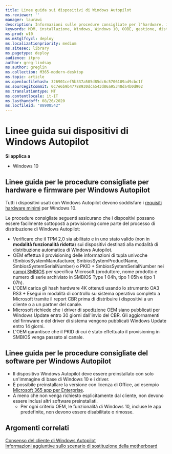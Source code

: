 ```yaml
---
title: Linee guida sui dispositivi di Windows Autopilot
ms.reviewer: ''
manager: laurawi
description: Informazioni sulle procedure consigliate per l'hardware, il firmware e il software per la distribuzione di Windows Autopilot.
keywords: MDM, installazione, Windows, Windows 10, OOBE, gestione, distribuzione, Autopilot, ZTD, zero-touch, partner, msfb, Intune
ms.prod: w10
ms.mktglfcycl: deploy
ms.localizationpriority: medium
ms.sitesec: library
ms.pagetype: deploy
audience: itpro
author: greg-lindsay
ms.author: greglin
ms.collection: M365-modern-desktop
ms.topic: article
ms.openlocfilehash: 326901cef5b337a505d85dc6c5706109ad9cbc1f
ms.sourcegitcommit: 0c7e6b9b47788930dca543d86a95348da4b0d902
ms.translationtype: MT
ms.contentlocale: it-IT
ms.lasthandoff: 08/26/2020
ms.locfileid: "88908542"
---
```

# <a name="windows-autopilot-device-guidelines"></a>Linee guida sui dispositivi di Windows Autopilot

**Si applica a**

- Windows 10

## <a name="hardware-and-firmware-best-practice-guidelines-for-windows-autopilot"></a>Linee guida per le procedure consigliate per hardware e firmware per Windows Autopilot

Tutti i dispositivi usati con Windows Autopilot devono soddisfare i [requisiti hardware minimi](/windows-hardware/design/minimum/minimum-hardware-requirements-overview) per Windows 10.  

Le procedure consigliate seguenti assicurano che i dispositivi possano essere facilmente sottoposti a provisioning come parte del processo di distribuzione di Windows Autopilot: 
- Verificare che il TPM 2,0 sia abilitato e in uno stato valido (non in **modalità funzionalità ridotta**) sui dispositivi destinati alla modalità di distribuzione automatica di Windows Autopilot.
- OEM effettua il provisioning delle informazioni di tupla univoche (SmbiosSystemManufacturer, SmbiosSystemProductName, SmbiosSystemSerialNumber) o PKID + SmbiosSystemSerialNumber nei [campi SMBIOS](/windows-hardware/drivers/bringup/smbios) per specifica Microsoft (produttore, nome prodotto e numero di serie archiviato in SMBIOS Type 1 04h, tipo 1 05h e tipo 1 07h).
- L'OEM carica gli hash hardware 4K ottenuti usando lo strumento OA3 RS3 + Esegui in modalità di controllo su sistema operativo completo a Microsoft tramite il report CBR prima di distribuire i dispositivi a un cliente o a un partner del canale.
- Microsoft richiede che i driver di spedizione OEM siano pubblicati per Windows Update entro 30 giorni dall'invio del CBR. Gli aggiornamenti del firmware e del driver di sistema vengono pubblicati Windows Update entro 14 giorni.
- L'OEM garantisce che il PKID di cui è stato effettuato il provisioning in SMBIOS venga passato al canale.

## <a name="software-best-practice-guidelines-for-windows-autopilot"></a>Linee guida per le procedure consigliate del software per Windows Autopilot

- Il dispositivo Windows Autopilot deve essere preinstallato con solo un'immagine di base di Windows 10 e i driver.
- È possibile preinstallare la versione con licenza di Office, ad esempio [Microsoft 365 app per Enterprise](/deployoffice/about-office-365-proplus-in-the-enterprise).
- A meno che non venga richiesto esplicitamente dal cliente, non devono essere inclusi altri software preinstallati.
  - Per ogni criterio OEM, le funzionalità di Windows 10, incluse le app predefinite, non devono essere disabilitate o rimosse.

## <a name="related-topics"></a>Argomenti correlati

[Consenso del cliente di Windows Autopilot](registration-auth.md)<br>
[Informazioni aggiuntive sullo scenario di sostituzione della motherboard](autopilot-mbr.md)<br>